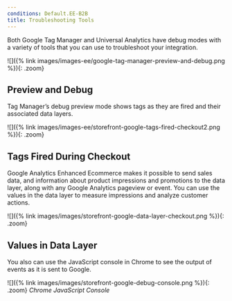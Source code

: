 ```yaml
---
conditions: Default.EE-B2B
title: Troubleshooting Tools
---
```


Both Google Tag Manager and Universal Analytics have debug modes with a variety of tools that you can use to troubleshoot your integration.

![]({% link images/images-ee/google-tag-manager-preview-and-debug.png %}){: .zoom}

## Preview and Debug

Tag Manager’s debug preview mode shows tags as they are fired and their associated data layers.

![]({% link images/images-ee/storefront-google-tags-fired-checkout2.png %}){: .zoom}

## Tags Fired During Checkout

Google Analytics Enhanced Ecommerce makes it possible to send sales data, and information about product impressions and promotions to the data layer, along with any Google Analytics pageview or event. You can use the values in the data layer to measure impressions and analyze customer actions.

![]({% link images/images/storefront-google-data-layer-checkout.png %}){: .zoom}

## Values in Data Layer

You also can use the JavaScript console in Chrome to see the output of events as it is sent to Google.

![]({% link images/images/storefront-google-debug-console.png %}){: .zoom}
*Chrome JavaScript Console*
